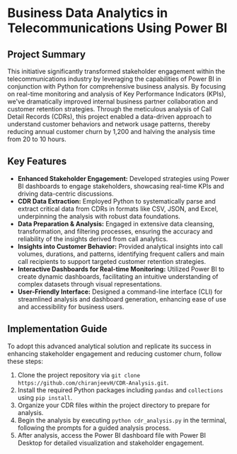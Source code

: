 # Business Data Analytics in Telecommunications Using Power BI

## Project Summary
This initiative significantly transformed stakeholder engagement within the telecommunications industry by leveraging the capabilities of Power BI in conjunction with Python for comprehensive business analysis. By focusing on real-time monitoring and analysis of Key Performance Indicators (KPIs), we've dramatically improved internal business partner collaboration and customer retention strategies. Through the meticulous analysis of Call Detail Records (CDRs), this project enabled a data-driven approach to understand customer behaviors and network usage patterns, thereby reducing annual customer churn by 1,200 and halving the analysis time from 20 to 10 hours.

## Key Features
- **Enhanced Stakeholder Engagement:** Developed strategies using Power BI dashboards to engage stakeholders, showcasing real-time KPIs and driving data-centric discussions.
- **CDR Data Extraction:** Employed Python to systematically parse and extract critical data from CDRs in formats like CSV, JSON, and Excel, underpinning the analysis with robust data foundations.
- **Data Preparation & Analysis:** Engaged in extensive data cleansing, transformation, and filtering processes, ensuring the accuracy and reliability of the insights derived from call analytics.
- **Insights into Customer Behavior:** Provided analytical insights into call volumes, durations, and patterns, identifying frequent callers and main call recipients to support targeted customer retention strategies.
- **Interactive Dashboards for Real-time Monitoring:** Utilized Power BI to create dynamic dashboards, facilitating an intuitive understanding of complex datasets through visual representations.
- **User-Friendly Interface:** Designed a command-line interface (CLI) for streamlined analysis and dashboard generation, enhancing ease of use and accessibility for business users.

## Implementation Guide
To adopt this advanced analytical solution and replicate its success in enhancing stakeholder engagement and reducing customer churn, follow these steps:
1. Clone the project repository via `git clone https://github.com/chiranjeevH/CDR-Analysis.git`.
2. Install the required Python packages including `pandas` and `collections` using `pip install`.
3. Organize your CDR files within the project directory to prepare for analysis.
4. Begin the analysis by executing `python cdr_analysis.py` in the terminal, following the prompts for a guided analysis process.
5. After analysis, access the Power BI dashboard file with Power BI Desktop for detailed visualization and stakeholder engagement.
